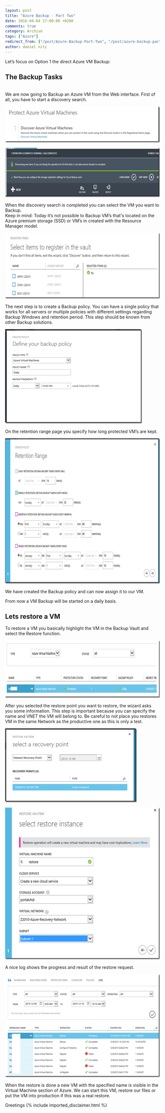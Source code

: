 ```yaml
---
layout: post
title: "Azure Backup - Part Two"
date: 2016-04-04 17:00:00 +0200
comments: true
category: Archive
tags: ["Azure"]
redirect_from: ["/post/Azure-Backup-Part-Two", "/post/azure-backup-part-two"]
author: daniel nitz
---
```

<!-- more -->
<p>Let’s focus on Option 1 the direct Azure VM Backup:</p> <h2>The Backup Tasks</h2> <p><strong><br></strong>We are now going to Backup an Azure VM from the Web interface. First of all, you have to start a discovery search.</p> <p><a href="/assets/archive/image_713.png"><img title="image" style="border-top: 0px; border-right: 0px; background-image: none; border-bottom: 0px; padding-top: 0px; padding-left: 0px; border-left: 0px; display: inline; padding-right: 0px" border="0" alt="image" src="/assets/archive/image_thumb_711.png" width="534" height="117"></a></p> <p><a href="/assets/archive/image_705.png"><img title="image" style="border-top: 0px; border-right: 0px; background-image: none; border-bottom: 0px; padding-top: 0px; padding-left: 0px; border-left: 0px; display: inline; padding-right: 0px" border="0" alt="image" src="/assets/archive/image_thumb_703.png" width="698" height="160"></a></p> <p>When the discovery search is completed you can select the VM you want to Backup. <br>Keep in mind: Today it’s not possible to Backup VM’s that's located on the Azure premium storage (SSD) or VM’s in created with the Resource Manager model. <p><a href="/assets/archive/image_706.png"><img title="image" style="border-top: 0px; border-right: 0px; background-image: none; border-bottom: 0px; padding-top: 0px; padding-left: 0px; border-left: 0px; display: inline; padding-right: 0px" border="0" alt="image" src="/assets/archive/image_thumb_704.png" width="638" height="213"></a> <p>The next step is to create a Backup policy. You can have a single policy that works for all servers or multiple policies with different settings regarding Backup Windows and retention period. This step should be known from other Backup solutions. <p><a href="/assets/archive/image_707.png"><img title="image" style="border-top: 0px; border-right: 0px; background-image: none; border-bottom: 0px; padding-top: 0px; padding-left: 0px; border-left: 0px; display: inline; padding-right: 0px" border="0" alt="image" src="/assets/archive/image_thumb_705.png" width="446" height="306"></a> <p>On the retention range page you specify how long protected VM’s are kept. <p><a href="/assets/archive/image_708.png"><img title="image" style="border-top: 0px; border-right: 0px; background-image: none; border-bottom: 0px; padding-top: 0px; padding-left: 0px; border-left: 0px; display: inline; padding-right: 0px" border="0" alt="image" src="/assets/archive/image_thumb_706.png" width="727" height="471"></a> <p>We have created the Backup policy and can now assign it to our VM. <p>From now a VM Backup will be started on a daily basis. <h2>Lets restore a VM</h2> <p>To restore a VM you basically highlight the VM in the Backup Vault and select the Restore function.  <p><a href="/assets/archive/image_709.png"><img title="image" style="border-top: 0px; border-right: 0px; background-image: none; border-bottom: 0px; padding-top: 0px; padding-left: 0px; border-left: 0px; display: inline; padding-right: 0px" border="0" alt="image" src="/assets/archive/image_thumb_707.png" width="757" height="186"></a> <p>After you selected the restore point you want to restore, the wizard asks you some information. This step is important because you can specify the name and VNET the VM will belong to. Be careful to not place you restores VM in the same Network as the productive one as this is only a test. <p><a href="/assets/archive/image_710.png"><img title="image" style="border-top: 0px; border-right: 0px; background-image: none; border-bottom: 0px; padding-top: 0px; padding-left: 0px; border-left: 0px; display: inline; padding-right: 0px" border="0" alt="image" src="/assets/archive/image_thumb_708.png" width="429" height="240"></a> <p><a href="/assets/archive/image_711.png"><img title="image" style="border-top: 0px; border-right: 0px; background-image: none; border-bottom: 0px; padding-top: 0px; padding-left: 0px; border-left: 0px; display: inline; padding-right: 0px" border="0" alt="image" src="/assets/archive/image_thumb_709.png" width="580" height="492"></a> <p>A nice log shows the progress and result of the restore request. <p><a href="/assets/archive/image_712.png"><img title="image" style="border-top: 0px; border-right: 0px; background-image: none; border-bottom: 0px; padding-top: 0px; padding-left: 0px; border-left: 0px; display: inline; padding-right: 0px" border="0" alt="image" src="/assets/archive/image_thumb_710.png" width="587" height="334"></a> <p>When the restore is done a new VM with the specified name is visible in the Virtual Machine section of Azure. We can start this VM, restore our files or put the VM into production if this was a real restore. <p>Greetings          
{% include imported_disclaimer.html %}
